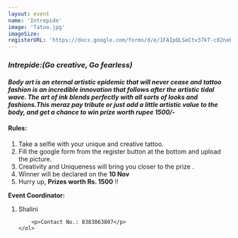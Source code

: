 ```yaml
---
layout: event
name: 'Intrepide'
image: 'Tatoo.jpg'
imageSize: 
registerURL: 'https://docs.google.com/forms/d/e/1FAIpQLSeCtv37kT-c02neEqUe1My1yf6czh0h6kf8wpHQZKKDWVDGdw/viewform?usp=sf_linkn'
---
```


<div>
	<h3>
		<em><strong>Intrepide:(Go creative, Go fearless)</strong></em>
	</h3>
	<h4>
		<em>
			Body art is an eternal artistic epidemic that will never cease and tattoo fashion is an
			incredible innovation that follows after the artistic tidal wave. The art of ink blends
			perfectly with all sorts of looks and fashions.This meraz pay tribute or just add a little
			artistic value to the body, and get a chance to win prize worth rupee 1500/-
		</em>
	</h4>
	<h4><strong>Rules:</strong></h4>
	<ol>
		<li>Take a selfie with your unique and creative tattoo.</li>
		<li>Fill the google form from the register button at the bottom and upload the picture.</li>
		<li>Creativity and Uniqueness will bring you closer to the prize .</li>
		<li>Winner will be declared on the <strong>10 Nov</strong></li>
		<li>Hurry up, <strong>Prizes worth Rs. 1500</strong> !!</li>
	</ol>
	<p><strong>Event Coordinator:</strong></p>
	<ol>
		<li>Shalini&nbsp;</li>

		<p>Contact No.: 8383863807</p>
	</ol>
</div>

